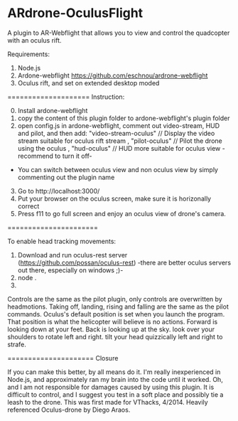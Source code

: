 ARdrone-OculusFlight
====================

A plugin to AR-Webflight that allows you to view and control the quadcopter with an oculus rift.

Requirements:

1. Node.js
2. Ardone-webflight https://github.com/eschnou/ardrone-webflight
3. Oculus rift, and set on extended desktop moded

====================
Instruction:

0. Install ardone-webflight 
1. copy the content of this plugin folder to ardone-webflight's plugin folder
2. open config.js in ardone-webflight, 
comment out video-stream, HUD and pilot, and then add:
"video-stream-oculus" // Display the video stream suitable for oculus rift stream
, "pilot-oculus"  // Pilot the drone using the oculus
, "hud-oculus" // HUD more suitable for oculus view - recommend to turn it off- 
* You can switch between oculus view and non oculus view by simply commenting out the plugin name 

3. Go to http://localhost:3000/ 
4. Put your browser on the oculus screen, make sure it is horizonally correct
5. Press f11 to go full screen and enjoy an oculus view of drone's camera. 
 
======================

To enable head tracking movements: 
1. Download and run oculus-rest server (https://github.com/possan/oculus-rest) -there are better oculus servers out there, especially on windows ;)-
2. node .
3. 
Controls are the same as the pilot plugin, only controls are overwritten by headmotions. 
Taking off, landing, rising and falling are the same as the pilot commands.
Oculus's default position is set when you launch the program. That position is what the helicopter will believe is no actions.
Forward is looking down at your feet. Back is looking up at the sky.
look over your shoulders to rotate left and right.
tilt your head quizzically left and right to strafe.

=====================
Closure 

If you can make this better, by all means do it. I'm really inexperienced in Node.js, and approximately ran my brain into the code until it worked.
Oh, and I am not responsible for damages caused by using this plugin. It is difficult to control, and I suggest you test in a soft place and possibly tie a leash to the drone.
This was first made for VThacks, 4/2014. Heavily referenced Oculus-drone by Diego Araos.

